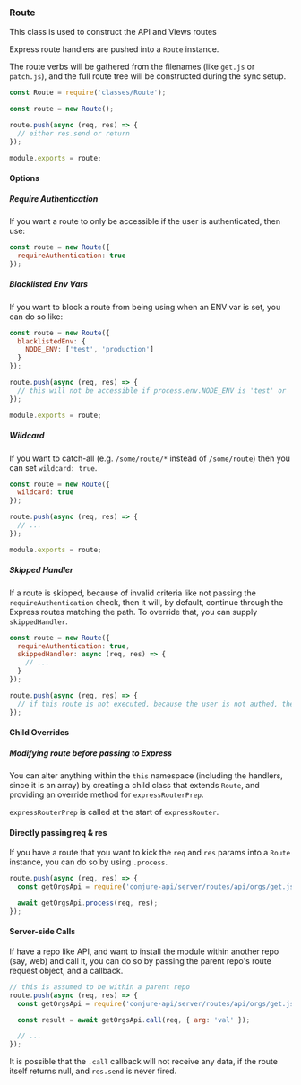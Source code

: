 ### Route

This class is used to construct the API and Views routes

Express route handlers are pushed into a `Route` instance.

The route verbs will be gathered from the filenames (like `get.js` or `patch.js`), and the full route tree will be constructed during the sync setup.

```js
const Route = require('classes/Route');

const route = new Route();

route.push(async (req, res) => {
  // either res.send or return
});

module.exports = route;
```

#### Options

##### Require Authentication

If you want a route to only be accessible if the user is authenticated, then use:

```js
const route = new Route({
  requireAuthentication: true
});
```

##### Blacklisted Env Vars

If you want to block a route from being using when an ENV var is set, you can do so like:

```js
const route = new Route({
  blacklistedEnv: {
    NODE_ENV: ['test', 'production']
  }
});

route.push(async (req, res) => {
  // this will not be accessible if process.env.NODE_ENV is 'test' or 'production'
});

module.exports = route;
```

##### Wildcard

If you want to catch-all (e.g. `/some/route/*` instead of `/some/route`) then you can set `wildcard: true`.

```js
const route = new Route({
  wildcard: true
});

route.push(async (req, res) => {
  // ...
});

module.exports = route;
```

##### Skipped Handler

If a route is skipped, because of invalid criteria like not passing the `requireAuthentication` check, then it will, by default, continue through the Express routes matching the path. To override that, you can supply `skippedHandler`.

```js
const route = new Route({
  requireAuthentication: true,
  skippedHandler: async (req, res) => {
    // ...
  }
});

route.push(async (req, res) => {
  // if this route is not executed, because the user is not authed, then `skippedHandler` will be called instead of this or any later handlers
});
```

#### Child Overrides

##### Modifying route before passing to Express

You can alter anything within the `this` namespace (including the handlers, since it is an array) by creating a child class that extends `Route`, and providing an override method for `expressRouterPrep`.

`expressRouterPrep` is called at the start of `expressRouter`.

#### Directly passing req & res

If you have a route that you want to kick the `req` and `res` params into a `Route` instance, you can do so by using `.process`.

```js
route.push(async (req, res) => {
  const getOrgsApi = require('conjure-api/server/routes/api/orgs/get.js');

  await getOrgsApi.process(req, res);
});
```

#### Server-side Calls

If have a repo like API, and want to install the module within another repo (say, web) and call it, you can do so by passing the parent repo's route request object, and a callback.

```js
// this is assumed to be within a parent repo
route.push(async (req, res) => {
  const getOrgsApi = require('conjure-api/server/routes/api/orgs/get.js');

  const result = await getOrgsApi.call(req, { arg: 'val' });

  // ...
});
```

It is possible that the `.call` callback will not receive any data, if the route itself returns null, and `res.send` is never fired.
